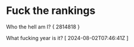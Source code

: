 # Fuck the rankings

Who the hell am I?
{ 2814818 }

What fucking year is it?
[ 2024-08-02T07:46:41Z ]
